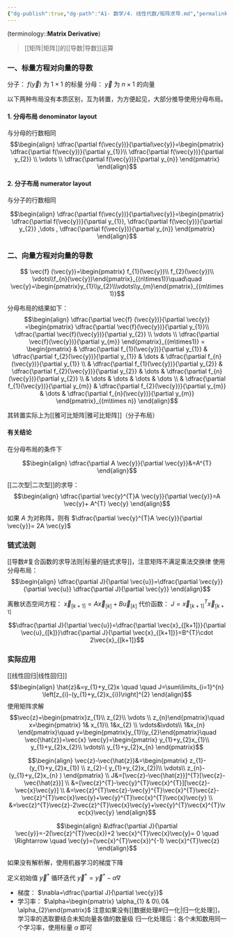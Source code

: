 ```yaml
---
{"dg-publish":true,"dg-path":"A1- 数学/4. 线性代数/矩阵求导.md","permalink":"/A1- 数学/4. 线性代数/矩阵求导/","dgPassFrontmatter":true,"noteIcon":"","created":"2024-05-21T15:20:28.000+08:00","updated":"2025-06-29T19:23:57.750+08:00"}
---
```


(terminology::**Matrix Derivative**)
> [[矩阵\|矩阵]]的[[导数\|导数]]运算

### 一、标量方程对向量的导数
分子： $f(\vec{y})$ 为 $1\times1$ 的标量
分母： $\vec{y}$    为 $n\times1$ 的向量

以下两种布局没有本质区别，互为转置，为方便起见，大部分推导使用分母布局。
#### 1. 分母布局 denominator layout
与分母的行数相同
$$\begin{align}
\dfrac{\partial f(\vec{y})}{\partial\vec{y}}=\begin{pmatrix}
\dfrac{\partial f(\vec{y})}{\partial y_{1}}\\
\dfrac{\partial f(\vec{y})}{\partial y_{2}} \\
\vdots \\
\dfrac{\partial f(\vec{y})}{\partial y_{n}}
\end{pmatrix} 
\end{align}$$

#### 2. 分子布局 numerator layout
与分子的行数相同

$$\begin{align}
\dfrac{\partial f(\vec{y})}{\partial\vec{y}}=\begin{pmatrix}
\dfrac{\partial f(\vec{y})}{\partial y_{1}},
\dfrac{\partial f(\vec{y})}{\partial y_{2}} ,\dots ,
\dfrac{\partial f(\vec{y})}{\partial y_{n}}
\end{pmatrix} 
\end{align}$$

### 二、向量方程对向量的导数
$$ \vec{f} (\vec{y})=\begin{pmatrix} f_{1}(\vec{y})\\ f_{2}(\vec{y})\\ \vdots\\f_{n}(\vec{y})\end{pmatrix}_{(n\times1)}\quad\quad \vec{y}=\begin{pmatrix}y_{1}\\y_{2}\\\vdots\\y_{m}\end{pmatrix}_{(m\times 1)}$$

分母布局的结果如下：
$$\begin{align}
\dfrac{\partial \vec{f} (\vec{y})}{\partial \vec{y}} =\begin{pmatrix}
\dfrac{\partial \vec{f}(\vec{y})}{\partial y_{1}}\\
\dfrac{\partial \vec{f}(\vec{y})}{\partial y_{2}} \\
\vdots \\
\dfrac{\partial \vec{f}(\vec{y})}{\partial y_{m}}
\end{pmatrix}_{(m\times1)} = \begin{pmatrix}
 & \dfrac{\partial f_{1}(\vec{y})}{\partial y_{1}}
 & \dfrac{\partial f_{2}(\vec{y})}{\partial y_{1}}  & \dots 
 & \dfrac{\partial f_{n}(\vec{y})}{\partial y_{1}} \\
 & \dfrac{\partial f_{1}(\vec{y})}{\partial y_{2}}
 & \dfrac{\partial f_{2}(\vec{y})}{\partial y_{2}}  & \dots 
 & \dfrac{\partial f_{n}(\vec{y})}{\partial y_{2}} \\
 & \dots
 & \dots  & \dots 
 & \dots \\
 & \dfrac{\partial f_{1}(\vec{y})}{\partial y_{m}}
 & \dfrac{\partial f_{2}(\vec{y})}{\partial y_{m}}  & \dots 
 & \dfrac{\partial f_{n}(\vec{y})}{\partial y_{m}}
\end{pmatrix}_{(m\times n)}
\end{align}$$

其转置实际上为[[雅可比矩阵\|雅可比矩阵]]（分子布局）

#### 有关结论
在分母布局的条件下

$$\begin{align}
\dfrac{\partial A \vec{y}}{\partial  \vec{y}}&=A^{T}
\end{align}$$

[[二次型\|二次型]]的求导：
$$\begin{align}
\dfrac{\partial  \vec{y}^{T}A \vec{y}}{\partial  \vec{y}}=A \vec{y}+ A^{T}  \vec{y} 
\end{align}$$

如果 $A$ 为对称阵，则有 $\dfrac{\partial  \vec{y}^{T}A \vec{y}}{\partial  \vec{y}}= 2A \vec{y}$


### 链式法则
[[导数#复合函数的求导法则\|标量的链式求导]]，注意矩阵不满足乘法交换律
使用分母布局：
$$\begin{align}
\dfrac{\partial J}{\partial  \vec{u}}=\dfrac{\partial  \vec{y}}{\partial \vec{u}}  \dfrac{\partial J}{\partial  \vec{y}} 
\end{align}$$


离散状态空间方程： $\vec{x}_{[k+1]}=A \vec{x}_{[k]}+B \vec{u}_{[k]}$
代价函数： $J=\vec{x}_{[k+1]}^{T}\vec{x}_{[k+1]}$ 

$$\dfrac{\partial J}{\partial  \vec{u}}=\dfrac{\partial  \vec{x}_{[k+1]}}{\partial  \vec{u}_{[k]}}\dfrac{\partial J}{\partial  \vec{x}_{[k+1]}}=B^{T}\cdot 2\vec{x}_{[k+1]}$$


### 实际应用
[[线性回归\|线性回归]]
$$\begin{align}
\hat{z}&=y_{1}+y_{2}x \quad \quad J=\sum\limits_{i=1}^{n} \left[z_{i}-(y_{1}+y_{2}x_{i})\right]^{2}
\end{align}$$
使用矩阵求解
$$\vec{z}=\begin{pmatrix}z_{1}\\ z_{2}\\ \vdots \\ z_{n}\end{pmatrix}\quad x=\begin{pmatrix}  1& x_{1}\\ 1&x_{2} \\ \vdots&\vdots\\ 1&x_{n} \end{pmatrix}\quad y=\begin{pmatrix}y_{1}\\y_{2}\end{pmatrix}\quad  \vec{\hat{z}}=\vec{x} \vec{y}=\begin{pmatrix}  y_{1}+y_{2}x_{1}\\  y_{1}+y_{2}x_{2}\\ \vdots\\  y_{1}+y_{2}x_{n} \end{pmatrix}$$


$$\begin{align}
\vec{z}-\vec{\hat{z}}&=\begin{pmatrix}
z_{1}-(y_{1}+y_{2}x_{1}) \\
z_{2}-( y_{1}+y_{2}x_{2})\\ \vdots\\  z_{n}-(y_{1}+y_{2}x_{n} )
\end{pmatrix} \\
J&=[\vec{z}-\vec{\hat{z}}]^{T}[\vec{z}-\vec{\hat{z}}] \\
&=[\vec{z}^{T}-\vec{y}^{T}\vec{x}^{T}][\vec{z}-\vec{x}\vec{y}]  \\
&=\vec{z}^{T}\vec{z}-\vec{y}^{T}\vec{x}^{T}\vec{z}-\vec{z}^{T}\vec{x}\vec{y}+\vec{y}^{T}\vec{x}^{T}\vec{x}\vec{y} \\
&=\vec{z}^{T}\vec{z}-2\vec{z}^{T}\vec{x}\vec{y}+\vec{y}^{T}\vec{x}^{T}\vec{x}\vec{y}
\end{align}$$

$$\begin{align}
&\dfrac{\partial J}{\partial  \vec{y}}=-2(\vec{z}^{T}\vec{x})+2 \vec{x}^{T}\vec{x}\vec{y}= 0  \quad \Rightarrow \quad \vec{y}=(\vec{x}^{T}\vec{x})^{-1} \vec{x}^{T}\vec{z}
\end{align}$$

如果没有解析解，使用机器学习的梯度下降

定义初始值 $\vec{y}^{*}$
循环迭代  $\vec{y}^{*}=\vec{y}^{*}-\alpha \nabla$
- 梯度： $\nabla=\dfrac{\partial J}{\partial  \vec{y}}$     
- 学习率： $\alpha=\begin{pmatrix} \alpha_{1} & 0\\ 0& \alpha_{2}\end{pmatrix}$
	注意如果没有[[数据处理#归一化\|归一化处理]]，学习率的选取要结合未知向量各值的数量级
	归一化处理后：各个未知数用同一个学习率，使用标量 $\alpha$ 即可

